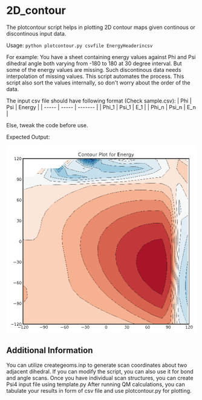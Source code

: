 # 2D_contour

The plotcontour script helps in plotting 2D contour maps given continous or discontinous input data.

Usage:
`python plotcontour.py csvfile EnergyHeaderincsv`

For example:
You have a sheet containing energy values against Phi and Psi dihedral angle both varying from -180 to 180 at 30 degree interval. 
But some of the energy values are missing. Such discontinous data needs interpolation of missing values. This script automates the process. 
This script also sort the values internally, so don't worry about the order of the data. 

The input csv file should have following format (Check sample.csv):
|  Phi  |  Psi  |  Energy  |
| ----- | ----- | -------  |
| Phi_1 | Psi_1 |   E_1    |
| Phi_n | Psi_n |   E_n    |

Else, tweak the code before use.

Expected Output:

![alt text](https://github.com/anmolecule/2D_contour/blob/main/contour_Energy.png?raw=true)

## Additional Information

You can utilize creategeoms.inp to generate scan coordinates about two adjacent dihedral. 
If you can modify the script, you can also use it for bond and angle scans.
Once you have individual scan structures, you can create Psi4 input file using template.py
After running QM calculations, you can tabulate your results in form of csv file and use
plotcontour.py for plotting.
